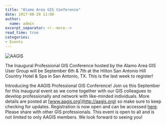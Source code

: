 ```yaml
---
title: "Alamo Area GIS Conference"
date: 2017-08-28 11:00
author:
  name: admin
excerpt_separator: <!--more-->
read_time: true
categories:
- Events
---
```

![AAGIS](/prototype2/assets/img/blog/aagis.png)

The Inaugural Professional GIS Conference hosted by the Alamo Area GIS User Group will be September 6th & 7th at the Hilton San Antonio Hill Country
Hotel & Spa in San Antonio, TX. This is the last week to register!
<!--more-->

Introducing the AAGIS Professional GIS Conference! Join us this September for this inaugural event as we come together with our GIS colleagues to develop
professionally and network with like-minded individuals. More details are posted at [www.aagis.org](http://aagis.org) so make sure to keep checking for
updates. Registration is now open and can be accessed [here](http://www.aagis.org/conference/). Please share with other GIS professionals. This event is
open to all and is not limited to only AAGIS members. We look forward to seeing you!
